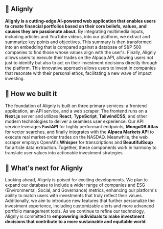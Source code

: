 ## 🌳 Alignly
**Alignly is a cutting-edge AI-powered web application that enables users to create financial portfolios based on their core beliefs, values, and causes they are passionate about.** By integrating multimedia inputs, including articles and YouTube videos, into our platform, we extract and summarize key points and objectives. This summary is then transformed into an embedding that is compared against a database of S&P 500 companies to find those whose values align with the user's. Finally, Alignly allows users to execute their trades on the Alpaca API, allowing users not just to identify but also to act on their investment decisions directly through the platform. This innovative approach allows users to invest in companies that resonate with their personal ethos, facilitating a new wave of impact investing.

## 🧱 How we built it
The foundation of Alignly is built on three primary services: a frontend application, an API service, and a web scraper. The frontend runs on a **Next.js** server and utilizes **React**, **TypeScript**, **TailwindCSS**, and other modern technologies to deliver a seamless user experience. Our API service leverages **FastAPI** for highly performant endpoints, **MongoDB Atlas** for vector searches, and finally integrates with the **Alpaca Markets API** to execute real market-order trades on the NASDAQ. Meanwhile, the web scraper employs OpenAI's **Whisper** for transcriptions and **BeautifulSoup** for article data extraction. Together, these components work in harmony to translate user values into actionable investment strategies.

## 🚀 What's next for Alignly
Looking ahead, Alignly is poised for exciting developments. We plan to expand our database to include a wider range of companies and ESG (Environmental, Social, and Governance) metrics, enhancing our platform's ability to match users with investments that truly reflect their values. Additionally, we aim to introduce new features that further personalize the investment experience, including customizable alerts and more advanced portfolio management tools. As we continue to refine our technology, Alignly is committed to **empowering individuals to make investment decisions that contribute to a more sustainable and equitable world**.
